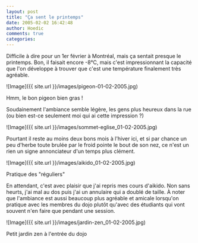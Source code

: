 ```yaml
---
layout: post
title: "Ça sent le printemps"
date: 2005-02-02 16:42:48
author: Hoedic
comments: true
categories: 
---
```



Difficile à dire pour un 1er février à Montréal, mais ça sentait presque le printemps. Bon, il faisait encore -8°C, mais c'est impressionnant la capacité que l'on développe à trouver que c'est une température finalement très agréable.

![Image]({{ site.url }}/images/pigeon-01-02-2005.jpg)
<div class="photoattrib">Hmm, le bon pigeon bien gras !</div>



Soudainement l'ambiance semble légère, les gens plus heureux dans la rue (ou bien est-ce seulement moi qui ai cette impression ?)

![Image]({{ site.url }}/images/sommet-eglise_01-02-2005.jpg)


Pourtant il reste au moins deux bons mois à l'hiver ici, et si par chance un peu d'herbe toute brulée par le froid pointe le bout de son nez, ce n'est un rien un signe annonciateur d'un temps plus clément.

![Image]({{ site.url }}/images/aikido_01-02-2005.jpg)
<div class="photoattrib">Pratique des "réguliers"</div>



En attendant, c'est avec plaisir que j'ai repris mes cours d'aikido. Non sans heurts, j'ai mal au dos puis j'ai un annulaire qui a doublé de taille. À noter que l'ambiance est aussi beaucoup plus agréable et amicale lorsqu'on pratique avec les membres du dojo plutôt qu'avec des étudiants qui vont souvent n'en faire que pendant une session.

![Image]({{ site.url }}/images/jardin-zen_01-02-2005.jpg)
<div class="photoattrib">Petit jardin zen à l'entrée du dojo</div>

